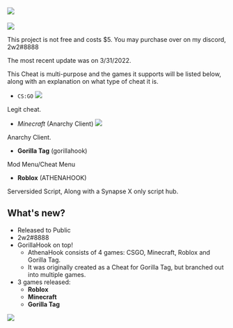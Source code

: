 # ![](https://img.shields.io/badge/Gorilla-Hook-9cf?style=flat-square&logo=Google)

![](https://img.shields.io/badge/build-1.0.0.0-blue?style=flat-square&logo=4chan&color=006600)

This project is not free and costs $5. You may purchase over on my discord, 2w2#8888

The most recent update was on 3/31/2022.

This Cheat is multi-purpose and the games it supports will be listed below, along with an explanation on what type of cheat it is.

- `CS:GO` ![](https://img.shields.io/badge/Meteor-Hook-purple?color=ED1C40&style=flat-square&logo=Meteor)

Legit cheat.

- _Minecraft_ (Anarchy Client) ![](https://img.shields.io/badge/salad-client-orange?style=flat-square&logo=AWSLambda)

Anarchy Client.

- **Gorilla Tag**  (gorillahook)

Mod Menu/Cheat Menu
  - __Roblox__ (ATHENAHOOK)
  
  Serversided Script, Along with a Synapse X only script hub.
## What's new?
- Released to Public
- 2w2#8888 
- GorillaHook on top!
  - AthenaHook consists of 4 games: CSGO, Minecraft, Roblox and Gorilla Tag. 
  - It was originally created as a Cheat for Gorilla Tag, but branched out into multiple games.
- 3 games released:
  - **Roblox**
  - **Minecraft**
  - **Gorilla Tag**

![](https://img.shields.io/badge/discord-.gg/sNNA8MSPCn-black?style=flat-square&logo=discord)

